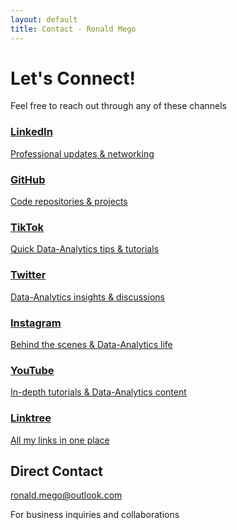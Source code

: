 ```yaml
---
layout: default
title: Contact - Ronald Mego
---
```


<div class="contact-header">
  <h1>Let's Connect!</h1>
  <p class="subtitle">Feel free to reach out through any of these channels</p>
</div>

<div class="contact-grid">
  <a href="https://www.linkedin.com/in/ronaldmego/" class="contact-card linkedin" target="_blank">
    <i class="fab fa-linkedin"></i>
    <h3>LinkedIn</h3>
    <p>Professional updates & networking</p>
  </a>

  <a href="https://github.com/ronaldmego" class="contact-card github" target="_blank">
    <i class="fab fa-github"></i>
    <h3>GitHub</h3>
    <p>Code repositories & projects</p>
  </a>
  
  <a href="https://www.tiktok.com/@ronald_mego" class="contact-card tiktok" target="_blank">
    <i class="fab fa-tiktok"></i>
    <h3>TikTok</h3>
    <p>Quick Data-Analytics tips & tutorials</p>
  </a>

  <a href="https://x.com/MGOData" class="contact-card twitter" target="_blank">
    <i class="fab fa-twitter"></i>
    <h3>Twitter</h3>
    <p>Data-Analytics insights & discussions</p>
  </a>
  
  <a href="https://www.instagram.com/megodata" class="contact-card instagram" target="_blank">
    <i class="fab fa-instagram"></i>
    <h3>Instagram</h3>
    <p>Behind the scenes & Data-Analytics life</p>
  </a>
  
  <a href="https://www.youtube.com/@aprendamosai" class="contact-card youtube" target="_blank">
    <i class="fab fa-youtube"></i>
    <h3>YouTube</h3>
    <p>In-depth tutorials & Data-Analytics content</p>
  </a>

  <a href="https://linktr.ee/ronaldmego" class="contact-card linktree" target="_blank">
    <i class="fas fa-link"></i>
    <h3>Linktree</h3>
    <p>All my links in one place</p>
  </a>
</div>

<div class="contact-email">
  <h2>Direct Contact</h2>
  <a href="mailto:ronald.mego@outlook.com" class="email-link">
    <i class="fas fa-envelope"></i>
    ronald.mego@outlook.com
  </a>
  <p class="email-note">For business inquiries and collaborations</p>
</div>